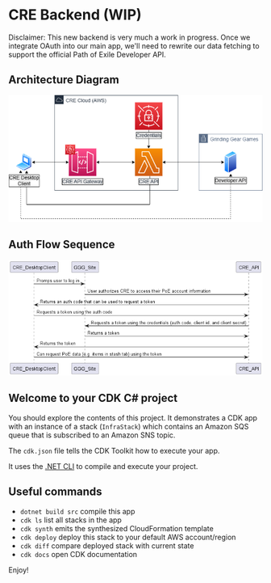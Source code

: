 # CRE Backend (WIP)

Disclaimer: This new backend is very much a work in progress. Once we integrate OAuth into our main app, we'll need to rewrite our data fetching to support the official Path of Exile Developer API.

## Architecture Diagram

![Architecture Diagram](./DocumentationAssets/CRE-Architecture.drawio.png)

## Auth Flow Sequence

![Auth Flow Sequence Diagram](./DocumentationAssets/CRE-Auth-Sequence.png)

## Welcome to your CDK C# project

You should explore the contents of this project. It demonstrates a CDK app with an instance of a stack (`InfraStack`)
which contains an Amazon SQS queue that is subscribed to an Amazon SNS topic.

The `cdk.json` file tells the CDK Toolkit how to execute your app.

It uses the [.NET CLI](https://docs.microsoft.com/dotnet/articles/core/) to compile and execute your project.

## Useful commands

* `dotnet build src` compile this app
* `cdk ls`           list all stacks in the app
* `cdk synth`       emits the synthesized CloudFormation template
* `cdk deploy`      deploy this stack to your default AWS account/region
* `cdk diff`        compare deployed stack with current state
* `cdk docs`        open CDK documentation

Enjoy!
